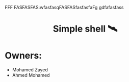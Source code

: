 
FFF
FASFASFAS:wfasfasqFASFASfasfasfaFg
gdfafasfass<h1 align=center>
  Simple shell 🛰️
</h1>

# Owners:

- Mohamed Zayed
- Ahmed Mohamed

